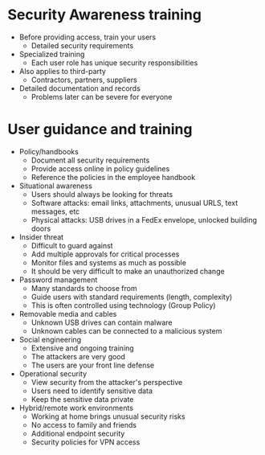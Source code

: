 # Security Awareness training
- Before providing access, train your users
	- Detailed security requirements
- Specialized training
	- Each user role has unique security responsibilities
- Also applies to third-party
	- Contractors, partners, suppliers
- Detailed documentation and records
	- Problems later can be severe for everyone
# User guidance and training
- Policy/handbooks
	- Document all security requirements
	- Provide access online in policy guidelines
	- Reference the policies in the employee handbook
- Situational awareness
	- Users should always be looking for threats
	- Software attacks: email links, attachments, unusual URLS, text messages, etc
	- Physical attacks: USB drives in a FedEx envelope, unlocked building doors
- Insider threat
	- Difficult to guard against
	- Add multiple approvals for critical processes
	- Monitor files and systems as much as possible
	- It should be very difficult to make an unauthorized change
- Password management
	- Many standards to choose from
	- Guide users with standard requirements (length, complexity)
	- This is often controlled using technology (Group Policy)
- Removable media and cables
	- Unknown USB drives can contain malware
	- Unknown cables can be connected to a malicious system
- Social engineering
	- Extensive and ongoing training
	- The attackers are very good
	- The users are your front line defense
- Operational security
	- View security from the attacker's perspective
	- Users need to identify sensitive data
	- Keep the sensitive data private
- Hybrid/remote work environments
	- Working at home brings unusual security risks
	- No access to family and friends
	- Additional endpoint security
	- Security policies for VPN access

